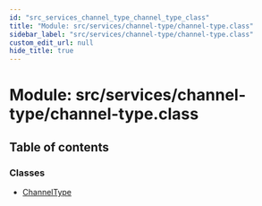 ```yaml
---
id: "src_services_channel_type_channel_type_class"
title: "Module: src/services/channel-type/channel-type.class"
sidebar_label: "src/services/channel-type/channel-type.class"
custom_edit_url: null
hide_title: true
---
```


# Module: src/services/channel-type/channel-type.class

## Table of contents

### Classes

- [ChannelType](../classes/src_services_channel_type_channel_type_class.channeltype.md)
